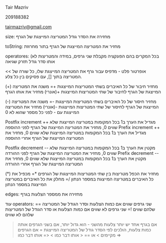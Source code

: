 Tair Mazriv

209188382

tairmazriv@gmail.com

size:
מחזירה את הסדר גודל המטריצה המייצגת של הגרף

toString:
מחזיר את המטריצה המייצגת של הגרף בתור מחרוזת

operatores:   (בכל המקרים בהם הפונקציה מקבלת שני גרפים, במידה והמטריצות לא אותו סדר גודל תזרק שגיאה

<<  אופרטור פלט - מדפיס עבור גרף את המטריצה המייצגת שלו, כל שורה של המטריצה בתוך [], עם פסיקים בין כל צלע.

(+)             מחזיר חיבור של כל האיברים בשתי המטריצות המייצגות
+=          משנה את המטריצה המייצגת של הגרף לחיבור של שתי המטריצות המייצגות
+(אונרי)  מחזיר את אותו הגרף

(-)             מחזיר חיסור של כל האיברים בשתי המטריצות המייצגות
-=          משנה את המטריצה המייצגת של הגרף לחיסור של שתי המטריצות המייצגות
-(אונרי)  מחזיר את המטריצה המייצגת עם - לפני כל מספר שהוא לא 0

Postfix increment ++  מגדיל את הערך ב1 בכל המקומות במטריצה המייצגת שלא שווים 0, מחזיר את המטריצה המייצגת של הגרף לפני ההוספה
Prefix increment ++    מגדיל את הערך ב1 בכל המקומות במטריצה המייצגת שלא שווים 0, מחזיר את המטריצה המייצגת של הגרף אחרי ההוספה

Postfix decrement --   מקטין את הערך ב1 בכל המקומות במטריצה המייצגת שלא שווים 0, מחזיר את המטריצה המייצגת של הגרף לפני ההורדה
Prefix decrement --     מקטין את הערך ב1 בכל המקומות במטריצה המייצגת שלא שווים 0, מחזיר את המטריצה המייצגת של הגרף אחרי ההורדה

(*)     מחזיר את הכפל מטריצות בין שתי המטריצות המייצגות של הגרפים
*=   מכפיל את כל האיברים במטריצה המייצגת במספר הנתון
/=   מחלק את כל האיברים במטריצה המייצגת במספר הנתון

edges:
מחזירה את ממספר הצלעות בגרף

עוד operators:
==  שני גרפים שווים אם כמות הצלעות וסדר הגודל של המטריצה שלהם שווים
!=  שני גרפים לא שווים אם כמות הצלעות או סדר הגודל של המטריצות שלהם לא שווים
>   אם בגרף אחד יש יותר צלעות מהשני - הוא גדול יותר, אם בשני הגרפים אותה כמות צלעות, הולכים לפי הסדר גודל של המטריצה המייצגת
>=  אם הגרפים מקיימים > או ==
< אותו דבר כמו >
<= אותו דבר כמו >=

